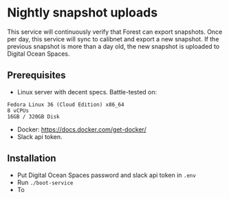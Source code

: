 # Nightly snapshot uploads

This service will continuously verify that Forest can export snapshots. Once per
day, this service will sync to calibnet and export a new snapshot. If the
previous snapshot is more than a day old, the new snapshot is uploaded to
Digital Ocean Spaces.

## Prerequisites
* Linux server with decent specs. Battle-tested on:
```
Fedora Linux 36 (Cloud Edition) x86_64
8 vCPUs
16GB / 320GB Disk
```
* Docker: https://docs.docker.com/get-docker/
* Slack api token.

## Installation
* Put Digital Ocean Spaces password and slack api token in `.env`
* Run `./boot-service`
* To 